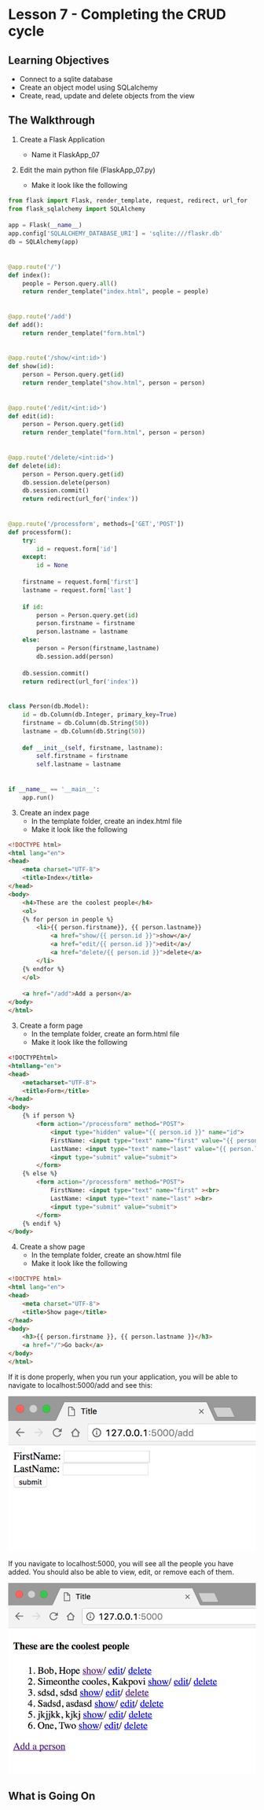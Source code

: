 # Lesson 7 - Completing the CRUD cycle

## Learning Objectives
* Connect to a sqlite database
* Create an object model using SQLalchemy
* Create, read, update and delete objects from the view

## The Walkthrough
1. Create a Flask Application
	* Name it FlaskApp_07

2. Edit the main python file (FlaskApp_07.py)
	* Make it look like the following

```python
from flask import Flask, render_template, request, redirect, url_for
from flask_sqlalchemy import SQLAlchemy

app = Flask(__name__)
app.config['SQLALCHEMY_DATABASE_URI'] = 'sqlite:///flaskr.db'
db = SQLAlchemy(app)


@app.route('/')
def index():
    people = Person.query.all()
    return render_template("index.html", people = people)


@app.route('/add')
def add():
    return render_template("form.html")


@app.route('/show/<int:id>')
def show(id):
    person = Person.query.get(id)
    return render_template("show.html", person = person)


@app.route('/edit/<int:id>')
def edit(id):
    person = Person.query.get(id)
    return render_template("form.html", person = person)


@app.route('/delete/<int:id>')
def delete(id):
    person = Person.query.get(id)
    db.session.delete(person)
    db.session.commit()
    return redirect(url_for('index'))


@app.route('/processform', methods=['GET','POST'])
def processform():
    try:
        id = request.form['id']
    except:
        id = None

    firstname = request.form['first']
    lastname = request.form['last']

    if id:
        person = Person.query.get(id)
        person.firstname = firstname
        person.lastname = lastname
    else:
        person = Person(firstname,lastname)
        db.session.add(person)

    db.session.commit()
    return redirect(url_for('index'))


class Person(db.Model):
    id = db.Column(db.Integer, primary_key=True)
    firstname = db.Column(db.String(50))
    lastname = db.Column(db.String(50))

    def __init__(self, firstname, lastname):
        self.firstname = firstname
        self.lastname = lastname


if __name__ == '__main__':
    app.run()

```

3. Create an index page
	* In the template folder, create an index.html file
	* Make it look like the following

```html
<!DOCTYPE html>
<html lang="en">
<head>
    <meta charset="UTF-8">
    <title>Index</title>
</head>
<body>
    <h4>These are the coolest people</h4>
    <ol>
    {% for person in people %}
        <li>{{ person.firstname}}, {{ person.lastname}}
            <a href="show/{{ person.id }}">show</a>/
            <a href="edit/{{ person.id }}">edit</a>/
            <a href="delete/{{ person.id }}">delete</a>
        </li>
    {% endfor %}
    </ol>

    <a href="/add">Add a person</a>
</body>
</html>
```

3. Create a form page
	* In the template folder, create an form.html file
	* Make it look like the following

```html
<!DOCTYPEhtml>
<htmllang="en">
<head>
    <metacharset="UTF-8">
    <title>Form</title>
</head>
<body>
    {% if person %}
        <form action="/processform" method="POST">
            <input type="hidden" value="{{ person.id }}" name="id">
            FirstName: <input type="text" name="first" value="{{ person.firstname }}"><br>
            LastName: <input type="text" name="last" value="{{ person.lastname }}"><br>
            <input type="submit" value="submit">
        </form>
    {% else %}
        <form action="/processform" method="POST">
            FirstName: <input type="text" name="first" ><br>
            LastName: <input type="text" name="last" ><br>
            <input type="submit" value="submit">
        </form>
    {% endif %}
</body>
```
4. Create a show page
	* In the template folder, create an show.html file
	* Make it look like the following
	
```html
<!DOCTYPE html>
<html lang="en">
<head>
    <meta charset="UTF-8">
    <title>Show page</title>
</head>
<body>
    <h3>{{ person.firstname }}, {{ person.lastname }}</h3>
    <a href="/">Go back</a>
</body>
</html>
```
If it is done properly, when you run your application, you will be able to navigate to localhost:5000/add and see this:

![Running your first Flask Application](img/lesson07a.png)

If you navigate to localhost:5000, you will see all the people you have added. You should also be able to view, edit, or remove each of them.

![Running your first Flask Application](img/lesson07b.png)

## What is Going On
